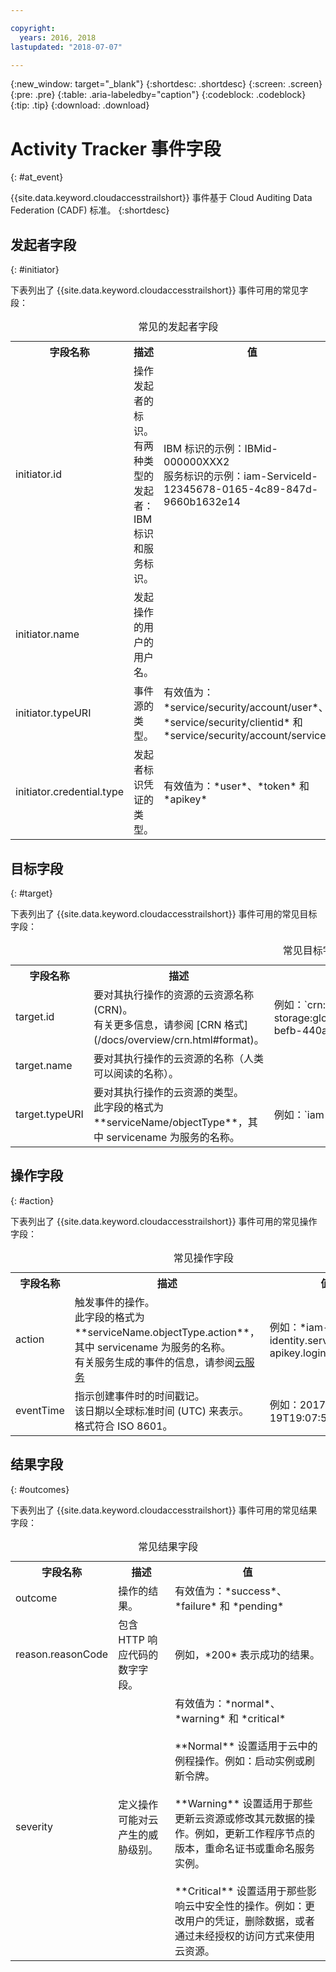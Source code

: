```yaml
---

copyright:
  years: 2016, 2018
lastupdated: "2018-07-07"

---
```


{:new_window: target="_blank"}
{:shortdesc: .shortdesc}
{:screen: .screen}
{:pre: .pre}
{:table: .aria-labeledby="caption"}
{:codeblock: .codeblock}
{:tip: .tip}
{:download: .download}



# Activity Tracker 事件字段
{: #at_event}

{{site.data.keyword.cloudaccesstrailshort}} 事件基于 Cloud Auditing Data Federation (CADF) 标准。
{:shortdesc}

## 发起者字段
{: #initiator}

下表列出了 {{site.data.keyword.cloudaccesstrailshort}} 事件可用的常见字段：

<table>
  <caption>常见的发起者字段</caption>
  <tr>
    <th>字段名称</th>
	  <th>描述</th>
    <th>值</th>
  </tr>
  <tr>
    <td>initiator.id</td>
	  <td>操作发起者的标识。</br>有两种类型的发起者：IBM 标识和服务标识。</td>
    <td>IBM 标识的示例：IBMid-000000XXX2</br>服务标识的示例：iam-ServiceId-12345678-0165-4c89-847d-9660b1632e14</td>
  </tr>
  <tr>
    <td>initiator.name</td>
	  <td>发起操作的用户的用户名。</td>
    <td></td>
  </tr>
  <tr>
    <td>initiator.typeURI</td>
	  <td>事件源的类型。</td>
    <td>有效值为：*service/security/account/user*、*service/security/clientid* 和 *service/security/account/serviceid*</td>
  </tr>
  <tr>
    <td>initiator.credential.type</td>
	  <td>发起者标识凭证的类型。</td>
    <td>有效值为：*user*、*token* 和 *apikey*</td>
  </tr>
</table>

## 目标字段
{: #target}

下表列出了 {{site.data.keyword.cloudaccesstrailshort}} 事件可用的常见目标字段：

<table>
  <caption>常见目标字段</caption>
  <tr>
    <th>字段名称</th>
	  <th>描述</th>
    <th>值</th>
  </tr>
  <tr>
    <td>target.id</td>
	  <td>要对其执行操作的资源的云资源名称 (CRN)。</br>有关更多信息，请参阅 [CRN 格式](/docs/overview/crn.html#format)。</td>
    <td>例如：`crn:v1:bluemix:public:cloud-object-storage:global:a/12345678e6232019c6567c9123456789:fr56et47-befb-440a-a223c-12345678dae1:bucket:bucket1`</td>
  </tr>
  <tr>
    <td>target.name</td>
	  <td>要对其执行操作的云资源的名称（人类可以阅读的名称）。</td>
    <td></td>
  </tr>
  <tr>
    <td>target.typeURI</td>
    <td>要对其执行操作的云资源的类型。</br>此字段的格式为 **serviceName/objectType**，其中 servicename 为服务的名称。</td>
	  <td>例如：`iam-am/policy` 或 `cloud-object-storage/bucket/acl`</td>
  </tr>
</table>
 
## 操作字段
{: #action}

下表列出了 {{site.data.keyword.cloudaccesstrailshort}} 事件可用的常见操作字段：

<table>
  <caption>常见操作字段</caption>
  <tr>
    <th>字段名称</th>
	  <th>描述</th>
    <th>值</th>
  </tr>
  <tr>
    <td>action</td>
	  <td>触发事件的操作。</br>此字段的格式为 **serviceName.objectType.action**，其中 servicename 为服务的名称。</br>有关服务生成的事件的信息，请参阅<a href="/docs/services/cloud-activity-tracker/cloud_services.html#cloud_services">云服务</a></td>
    <td>例如：*iam-identity.serviceid-apikey.login*</td>
  </tr>
  <tr>
    <td>eventTime </td>
	  <td>指示创建事件时的时间戳记。</br>该日期以全球标准时间 (UTC) 来表示。</br>格式符合 ISO 8601。</td>
    <td>例如：2017-10-19T19:07:50.32+0000<td>
  </tr>
</table>

## 结果字段
{: #outcomes}

下表列出了 {{site.data.keyword.cloudaccesstrailshort}} 事件可用的常见结果字段：

<table>
  <caption>常见结果字段</caption>
  <tr>
    <th>字段名称</th>
	  <th>描述</th>
    <th>值</th>
  </tr>
  <tr>
    <td>outcome</td>
	  <td>操作的结果。</td>
    <td>有效值为：*success*、*failure* 和 *pending*</td>
  </tr>
  <tr>
    <td>reason.reasonCode</td>
	  <td>包含 HTTP 响应代码的数字字段。</td>
    <td>例如，*200* 表示成功的结果。</td>
  </tr>
  <tr>
    <td>severity</td>
	  <td>定义操作可能对云产生的威胁级别。</td>
    <td>有效值为：*normal*、*warning* 和 *critical*</br></br>**Normal** 设置适用于云中的例程操作。例如：启动实例或刷新令牌。</br></br>**Warning** 设置适用于那些更新云资源或修改其元数据的操作。例如，更新工作程序节点的版本，重命名证书或重命名服务实例。</br></br>**Critical** 设置适用于那些影响云中安全性的操作。例如：更改用户的凭证，删除数据，或者通过未经授权的访问方式来使用云资源。</td>
  </tr>
</table>
